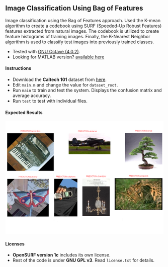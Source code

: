 ## Image Classification Using Bag of Features

Image classification using the Bag of Features approach. Used the K-mean algorithm to create a codebook using SURF (Speeded-Up Robust Features) features extracted from natural images. The codebook is utilized to create feature histograms of training images. Finally, the K-Nearest Neighbor algorithm is used to classify test images into previously trained classes.

- Tested with [GNU Octave (4.0.2)](https://www.gnu.org/software/octave/).
- Looking for MATLAB version? [available here](https://github.com/saikatbsk/daily-dose-of-code/tree/master/MachineLearning/02_BoF)

#### Instructions

- Download the **Caltech 101** dataset from [here](http://www.vision.caltech.edu/Image_Datasets/Caltech101/101_ObjectCategories.tar.gz).
- Edit `main.m` and change the value for `dataset_root`.
- Run `main` to train and test the system. Displays the confusion matrix and average accuracy.
- Run `test` to test with individual files.

#### Expected Results
![alt text](results/01.png)

#### Licenses
- **OpenSURF version 1c** includes its own license.
- Rest of the code is under **GNU GPL v3**. Read `license.txt` for details.
